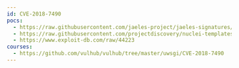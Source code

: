 ```yaml
---
id: CVE-2018-7490
pocs:
  - https://raw.githubusercontent.com/jaeles-project/jaeles-signatures/master/cves/uwsgi-path-traversal-cve-2018-7490.yaml
  - https://raw.githubusercontent.com/projectdiscovery/nuclei-templates/master/cves/CVE-2018-7490.yaml
  - https://www.exploit-db.com/raw/44223
courses:
  - https://github.com/vulhub/vulhub/tree/master/uwsgi/CVE-2018-7490
---
```

